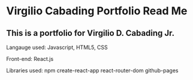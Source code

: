 # Virgilio Cabading Portfolio Read Me

## This is a portfolio for Virgilio D. Cabading Jr.

Langauge used: Javascript, HTML5, CSS

Front-end: React.js

Libraries used: npm create-react-app react-router-dom github-pages